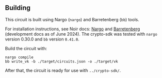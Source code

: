 ## Building

This circuit is built using Nargo (`nargo`) and Barretenberg (`bb`) tools.

For installation instructions, see Noir docs:
  [Nargo](https://noir-lang.org/docs/getting_started/installation/) and
  [Barretenberg](https://noir-lang.org/docs/dev/getting_started/barretenberg/) (development docs as of June 2024).
The crypto-sdk was tested with `nargo` version 0.30.0 and `bb` version `0.41.0`.

Build the circuit with:

```
nargo compile
bb write_vk -b ./target/circuits.json -o ./target/vk
```

After that, the circuit is ready for use with `../crypto-sdk/`.
